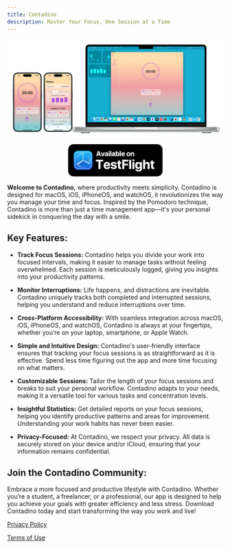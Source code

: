 ```yaml
---
title: Contadino
description: Master Your Focus, One Session at a Time
---
```


![Contadino running on iOS, iPadOS, and macOS](/assets/images/Devices.png "Contadino runs on iOS/iPadOS/macOS/watchOS")

<p align="center">
  <a href="https://testflight.apple.com/join/QuDLZc7O"><img src="/assets/images/testflight.png" /></a>
</p>

**Welcome to Contadino,** where productivity meets simplicity. Contadino is designed for macOS, iOS, iPhoneOS, and watchOS, it revolutionizes the way you manage your time and focus. Inspired by the Pomodoro technique, Contadino is more than just a time management app—it's your personal sidekick in conquering the day with a smile.

## Key Features:

- **Track Focus Sessions:** Contadino helps you divide your work into focused intervals, making it easier to manage tasks without feeling overwhelmed. Each session is meticulously logged, giving you insights into your productivity patterns.

- **Monitor Interruptions:** Life happens, and distractions are inevitable. Contadino uniquely tracks both completed and interrupted sessions, helping you understand and reduce interruptions over time.

- **Cross-Platform Accessibility:** With seamless integration across macOS, iOS, iPhoneOS, and watchOS, Contadino is always at your fingertips, whether you’re on your laptop, smartphone, or Apple Watch.

- **Simple and Intuitive Design:** Contadino's user-friendly interface ensures that tracking your focus sessions is as straightforward as it is effective. Spend less time figuring out the app and more time focusing on what matters.

- **Customizable Sessions:** Tailor the length of your focus sessions and breaks to suit your personal workflow. Contadino adapts to your needs, making it a versatile tool for various tasks and concentration levels.

- **Insightful Statistics:** Get detailed reports on your focus sessions, helping you identify productive patterns and areas for improvement. Understanding your work habits has never been easier.

- **Privacy-Focused:** At Contadino, we respect your privacy. All data is securely stored on your device and/or iCloud, ensuring that your information remains confidential.

## Join the Contadino Community:

Embrace a more focused and productive lifestyle with Contadino. Whether you’re a student, a freelancer, or a professional, our app is designed to help you achieve your goals with greater efficiency and less stress. Download Contadino today and start transforming the way you work and live!

[Privacy Policy](/Contadino/privacy)

[Terms of Use](/Contadino/tou)
